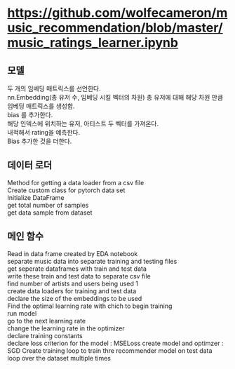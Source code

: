 # https://github.com/wolfecameron/music_recommendation/blob/master/music_ratings_learner.ipynb
## 모델
두 개의 임베딩 매트릭스를 선언한다.   
nn.Embedding(총 유저 수, 임베딩 시킬 벡터의 차원) 총 유저에 대해 해당 차원 만큼 임베딩 매트릭스를 생성함.   
bias 를 추가한다.   
해당 인덱스에 위치하는 유저, 아티스트 두 벡터를 가져온다.   
내적해서 rating을 예측한다.   
Bias 추가한 것을 더한다.   

## 데이터 로더
Method for getting a data loader from a csv file   
Create custom class for pytorch data set   
Initialize DataFrame   
get total number of samples   
get data sample from dataset   

## 메인 함수
Read in data frame created by EDA notebook   
separate music data into separate training and testing files   
get seperate dataframes with train and test data   
write these train and test data to separate csv file   
find number of artists and users being used 1   
create data loaders for training and test data   
declare the size of the embeddings to be used   
Find the optimal learning rate with chich to begin training   
run model   
go to the next learning rate   
change the learning rate in the optimizer   
declare training constants   
declare loss criterion for the model : MSELoss
create model and optimzer : SGD
Create training loop to train thre recommender model on test data   
loop over the dataset multiple times
